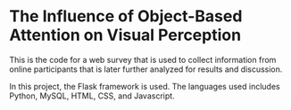 # The Influence of Object-Based Attention on Visual Perception

This is the code for a web survey that is used to collect information from online participants that is later further analyzed for results and discussion.

In this project, the Flask framework is used. The languages used includes Python, MySQL, HTML, CSS, and Javascript.
